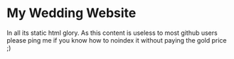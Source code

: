 # My Wedding Website

In all its static html glory.  As this content is useless to most github users
please ping me if you know how to noindex it without paying the gold price ;)
